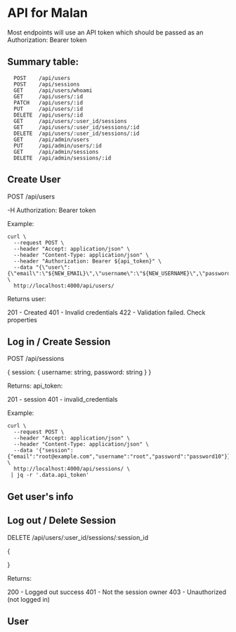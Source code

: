 # API for Malan

Most endpoints will use an API token which should be passed as an Authorization: Bearer token

## Summary table:

```
  POST    /api/users
  POST    /api/sessions
  GET     /api/users/whoami
  GET     /api/users/:id
  PATCH   /api/users/:id
  PUT     /api/users/:id
  DELETE  /api/users/:id
  GET     /api/users/:user_id/sessions
  GET     /api/users/:user_id/sessions/:id
  DELETE  /api/users/:user_id/sessions/:id
  GET     /api/admin/users
  PUT     /api/admin/users/:id
  GET     /api/admin/sessions
  DELETE  /api/admin/sessions/:id
```

## Create User

POST /api/users

-H Authorization: Bearer token

Example:

```
curl \
  --request POST \
  --header "Accept: application/json" \
  --header "Content-Type: application/json" \
  --header "Authorization: Bearer ${api_token}" \
  --data "{\"user\":{\"email\":\"${NEW_EMAIL}\",\"username\":\"${NEW_USERNAME}\",\"password\":\"${NEW_PASSWORD}\",\"first_name\":\"${NEW_FIRST_NAME}\",\"last_name\":\"${NEW_LAST_NAME}\"}}" \
  http://localhost:4000/api/users/
```

Returns user:

201 - Created
401 - Invalid credentials
422 - Validation failed.  Check properties

## Log in / Create Session

POST /api/sessions

{
  session: {
    username: string,
    password: string
  }
}

Returns: api_token:

201 - session
401 - invalid_credentials

Example:

```
curl \
  --request POST \
  --header "Accept: application/json" \
  --header "Content-Type: application/json" \
  --data '{"session":{"email":"root@example.com","username":"root","password":"password10"}}' \
  http://localhost:4000/api/sessions/ \
 | jq -r '.data.api_token'
```

## Get user's info



## Log out / Delete Session

DELETE /api/users/:user_id/sessions/:session_id

{

}

Returns:

200 - Logged out success
401 - Not the session owner
403 - Unauthorized (not logged in)


## User
